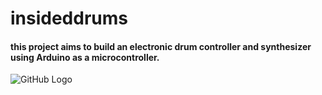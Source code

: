 # insideddrums

#### this project aims to build an electronic drum controller and synthesizer using Arduino as a microcontroller.

![GitHub Logo](/insideddrums.jpeg)
